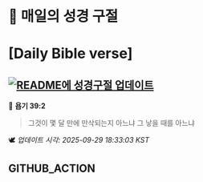 # 🙏 매일의 성경 구절
# [Daily Bible verse]
## [![README에 성경구절 업데이트](https://github.com/DONGSUKA/first_test/actions/workflows/update-readme-bible.yml/badge.svg)](https://github.com/DONGSUKA/first_test/actions/workflows/update-readme-bible.yml)
<!-- START_BIBLE_VERSE -->
📖 **욥기 39:2**
> 그것이 몇 달 만에 만삭되는지 아느냐 그 낳을 때를 아느냐

🕊️ _업데이트 시각: 2025-09-29 18:33:03 KST_
  <!-- END_BIBLE_VERSE -->
## GITHUB_ACTION

